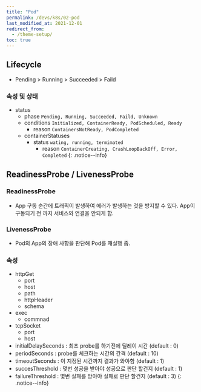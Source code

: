 ```yaml
---
title: "Pod"
permalink: /devs/k8s/02-pod
last_modified_at: 2021-12-01
redirect_from:
  - /theme-setup/
toc: true
---
```


## Lifecycle
- Pending > Running > Succeeded > Faild

### 속성 및 상태
- status
	- phase `Pending, Running, Succeeded, Faild, Unknown`
	- conditions `Initialized, ContainerReady, PodScheduled, Ready`
		- reason `ContainersNotReady, PodCompleted`
	- containerStatuses
		- status `wating, running, termimated`
			- reason `ContainerCreating, CrashLoopBackOff, Error, Completed`
{: .notice--info}

## ReadinessProbe / LivenessProbe

### ReadinessProbe
- App 구동 순간에 트래픽이 발생하여 에러가 발생하는 것을 방지할 수 있다. App이 구동되기 전 까지 서비스와 연결을 안되게 함.

### LivenessProbe
- Pod의 App의 장애 사항을 판단해 Pod를 재실행 줌.

### 속성
- httpGet
	- port
	- host
	- path
	- httpHeader
	- schema
- exec
	- commnad
- tcpSocket
	- port
	- host
- initialDelaySeconds : 최초 probe를 하기전에 딜레이 시간 (default : 0)
- periodSeconds : probe를 체크하는 시간의 간격 (default : 10)
- timeoutSeconds : 이 지정된 시간까지 결과가 와야함 (default : 1)
- succesThreshold : 몇번 성공을 받아야 성공으로 판단 할건지 (default : 1)
- failureThreshold : 몇번 실패를 방아야 실패로 판단 할건지 (default : 3)
{: .notice--info}


